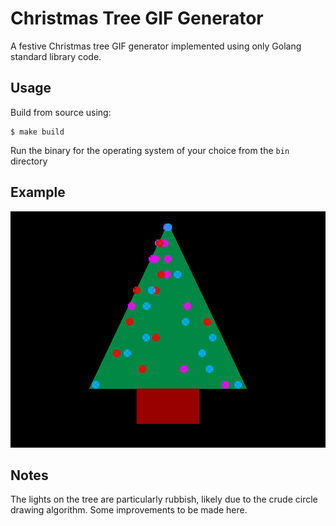 # Christmas Tree GIF Generator
A festive Christmas tree GIF generator implemented using only Golang standard
library code.

## Usage
Build from source using:

```shell
$ make build
```

Run the binary for the operating system of your choice from the `bin` directory

## Example
![Example tree](example.gif)

## Notes
The lights on the tree are particularly rubbish, likely due to the crude
circle drawing algorithm. Some improvements to be made here.